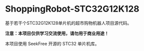 # ShoppingRobot-STC32G12K128
基于若干个STC32G12K128单片机的超市购物机器人项目源代码。

**注意：本项目仅供学习交流使用，请勿用于商业用途！**

本项目使用 SeekFree 开源的 STC32 单片机库。